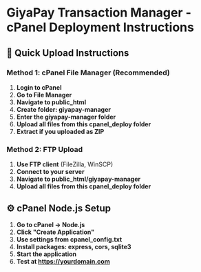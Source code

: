 # GiyaPay Transaction Manager - cPanel Deployment Instructions 
 
## 🚀 Quick Upload Instructions 
 
### Method 1: cPanel File Manager (Recommended) 
1. **Login to cPanel** 
2. **Go to File Manager** 
3. **Navigate to public_html** 
4. **Create folder: giyapay-manager** 
5. **Enter the giyapay-manager folder** 
6. **Upload all files from this cpanel_deploy folder** 
7. **Extract if you uploaded as ZIP** 
 
### Method 2: FTP Upload 
1. **Use FTP client** (FileZilla, WinSCP) 
2. **Connect to your server** 
3. **Navigate to public_html/giyapay-manager** 
4. **Upload all files from this cpanel_deploy folder** 
 
## ⚙️ cPanel Node.js Setup 
1. **Go to cPanel → Node.js** 
2. **Click "Create Application"** 
3. **Use settings from cpanel_config.txt** 
4. **Install packages: express, cors, sqlite3** 
5. **Start the application** 
6. **Test at https://yourdomain.com** 
